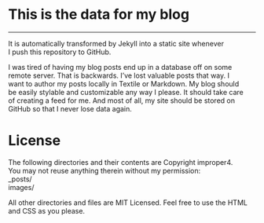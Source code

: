 <h1>This is the data for my blog</h1>
<hr>
<p>It is automatically transformed by Jekyll into a static site whenever <br/>I push this repository to GitHub.</p>
<p>I was tired of having my blog posts end up in a database off on some <br/>remote server. That is backwards. I’ve lost valuable posts that way. I <br/>
want to author my posts locally in Textile or Markdown. My blog should <br/>
be easily stylable and customizable any way I please. It should take care<br/> of creating a feed for me. And most of all, my site should be stored on <br/>GitHub so that I never lose data again.</p>

<h1>License</h1>
<p>The following directories and their contents are Copyright improper4.<br/> You may not reuse anything therein without my permission:<br/>
	_posts/<br/>
	images/</p>


<p>All other directories and files are MIT Licensed. Feel free to use the HTML and CSS as you please.</p>

